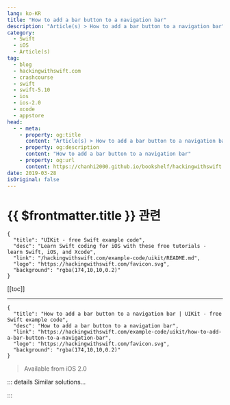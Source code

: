 ```yaml
---
lang: ko-KR
title: "How to add a bar button to a navigation bar"
description: "Article(s) > How to add a bar button to a navigation bar"
category:
  - Swift
  - iOS
  - Article(s)
tag: 
  - blog
  - hackingwithswift.com
  - crashcourse
  - swift
  - swift-5.10
  - ios
  - ios-2.0
  - xcode
  - appstore
head:
  - - meta:
    - property: og:title
      content: "Article(s) > How to add a bar button to a navigation bar"
    - property: og:description
      content: "How to add a bar button to a navigation bar"
    - property: og:url
      content: https://chanhi2000.github.io/bookshelf/hackingwithswift.com/example-code/uikit/how-to-add-a-bar-button-to-a-navigation-bar.html
date: 2019-03-28
isOriginal: false
---
```


# {{ $frontmatter.title }} 관련

```component VPCard
{
  "title": "UIKit - free Swift example code",
  "desc": "Learn Swift coding for iOS with these free tutorials - learn Swift, iOS, and Xcode",
  "link": "/hackingwithswift.com/example-code/uikit/README.md",
  "logo": "https://hackingwithswift.com/favicon.svg",
  "background": "rgba(174,10,10,0.2)"
}
```

[[toc]]

---

```component VPCard
{
  "title": "How to add a bar button to a navigation bar | UIKit - free Swift example code",
  "desc": "How to add a bar button to a navigation bar",
  "link": "https://hackingwithswift.com/example-code/uikit/how-to-add-a-bar-button-to-a-navigation-bar",
  "logo": "https://hackingwithswift.com/favicon.svg",
  "background": "rgba(174,10,10,0.2)"
}
```

> Available from iOS 2.0

<!-- TODO: 작성 -->

<!--
Navigation bars are one of the most common user interface components in iOS, so being able to add buttons to them is something you'll do *a lot*. You can add buttons to the left and right side of a navigation bar, and you can add more than one to either side.

Note: usually bar button items don't belong to the `UINavigationBar` directly. Instead, they belong to a `UINavigationItem` that is currently active on the navigation bar, which in turn is usually owned by the view controller that is currently active on the screen.

So, to create bar button items for your view controller, you would add code like this to the `viewDidLoad()` method of a view controller:

```swift
navigationItem.leftBarButtonItem = UIBarButtonItem(barButtonSystemItem: .add, target: self, action: #selector(addTapped))
navigationItem.rightBarButtonItem = UIBarButtonItem(title: "Add", style: .plain, target: self, action: #selector(addTapped))
```

That will call the `addTapped()` method on the current view controller when either button is tapped. Note that the first one uses a standard system icon (recommended when it's available!) and the second one uses text.

Like I said, you can attach more than one bar button item to either side of the navigation bar, like this:

```swift
let add = UIBarButtonItem(barButtonSystemItem: .add, target: self, action: #selector(addTapped))
let play = UIBarButtonItem(title: "Play", style: .plain, target: self, action: #selector(playTapped))

navigationItem.rightBarButtonItems = [add, play]
```

Because navigation bar items are attached to view controllers rather than the bar itself, UIKit is able to animate them sliding in and out as view controllers are pushed and popped from a navigation controller - it just replaces the buttons from the existing controller with the buttons from the new controller.

-->

::: details Similar solutions…

<!--
/example-code/uikit/how-to-add-a-button-to-a-navigation-bar-using-storyboards">How to add a button to a navigation bar using storyboards 
/example-code/uikit/how-to-customize-a-view-controllers-back-button-on-a-navigation-bar-backbarbuttonitem">How to customize a view controller’s back button on a navigation bar: backBarButtonItem 
/example-code/uikit/how-to-add-multiple-uibarbuttonitem-to-a-navigation-bar-using-rightbarbuttonitems">How to add multiple UIBarButtonItem to a navigation bar using rightBarButtonItems 
/quick-start/swiftui/how-to-add-bar-items-to-a-navigation-view">How to add bar items to a navigation view 
/quick-start/swiftui/how-to-hide-the-tab-bar-navigation-bar-or-other-toolbars">How to hide the tab bar, navigation bar, or other toolbars</a>
-->

:::

